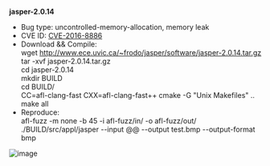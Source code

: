 **jasper-2.0.14**
* Bug type: uncontrolled-memory-allocation, memory leak    
* CVE ID:
[CVE-2016-8886](https://cve.mitre.org/cgi-bin/cvename.cgi?name=CVE-2019-7581)    
* Download && Compile:    
wget http://www.ece.uvic.ca/~frodo/jasper/software/jasper-2.0.14.tar.gz    
tar -xvf jasper-2.0.14.tar.gz     
cd jasper-2.0.14    
mkdir BUILD    
cd BUILD/    
CC=afl-clang-fast CXX=afl-clang-fast++ cmake -G "Unix Makefiles" ..       
make all           
* Reproduce:      
afl-fuzz -m none -b 45 -i afl-fuzz/in/ -o afl-fuzz/out/ ./BUILD/src/appl/jasper --input @@ --output test.bmp --output-format bmp

![image](https://user-images.githubusercontent.com/76025773/202127288-5b60f806-5000-40fb-8875-5f469330f78a.png)
